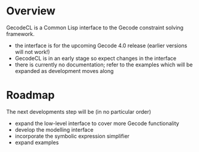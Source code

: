 # Overview

GecodeCL is a Common Lisp interface to the Gecode constraint solving framework.

+ the interface is for the upcoming Gecode 4.0 release
  (earlier versions will not work!)
+ GecodeCL is in an early stage so expect changes in the interface
+ there is currently no documentation; refer to the examples which
  will be expanded as development moves along


# Roadmap

The next developments step will be (in no particular order)

+ expand the low-level interface to cover more Gecode functionality
+ develop the modelling interface
+ incorporate the symbolic expression simplifier
+ expand examples
